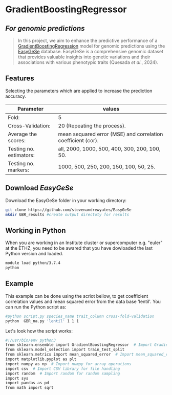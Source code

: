 # GradientBoostingRegressor
## _For genomic predictions_

>In this project, we aim to enhance the predictive performance of a [GradientBoostingRegression](https://github.com/scikit-learn/scikit-learn/) model for genomic predictions using the [EasyGeSe](https://github.com/stevenandrewyates/EasyGeSe/) database. EasyGeSe is a comprehensive genomic dataset that provides valuable insights into genetic variations and their associations with various phenotypic traits (Quesada _et al_., 2024).
## Features

Selecting the parameters which are applied to increase the prediction accuracy.

| Parameter | values |
| ------ | ------ |
| Fold: | 5 |
| Cross-Validation: | 20 (Repeating the process). |
| Average the scores: | mean sequared error (MSE) and correlation coefficient (cor). |
| Testing no. estimators: | all, 2000, 1000, 500, 400, 300, 200, 100, 50. |
| Testing no. markers: | 1000, 500, 250, 200, 150, 100, 50, 25. |


## Download _EasyGeSe_
Download the EasyGeSe folder in your working directory:
```sh
git clone https://github.com/stevenandrewyates/EasyGeSe
mkdir GBR_results #create output directoty for results
```
## Working in Python
When you are working in an Institute cluster or supercomputer  e.g. "euler" at the ETHZ, you need to be awared that you have dowloaded the last Python version and loaded.

```sh
module load python/3.7.4
python
```
## Example
This example can be done using the scriot bellow, to get coefficient correlation values and mean squared error from the data base 'lentil'.
You can run the Python script as:
```sh
#python script.py species_name trait_column cross-fold-validation
python  GBR_na.py 'lentil' 1 1 1 
```
Let's look how the script works:

```sh
#!/usr/bin/env python3
from sklearn.ensemble import GradientBoostingRegressor  # Import GradientBoostingRegressor
from sklearn.model_selection import train_test_split
from sklearn.metrics import mean_squared_error  # Import mean_squared_error
import matplotlib.pyplot as plt
import numpy as np  # Import numpy for array operations
import csv  # Import CSV library for file handling
import random  # Import random for random sampling
import sys
import pandas as pd
from math import sqrt
```
